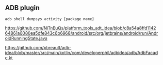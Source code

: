 


## ADB plugin



``` shell
adb shell dumpsys activity [package name]
```


https://github.com/NiTnEuQs/platform_tools_adt_idea/blob/c8a54a8ffd114264861a6080ea5dfe843c6b6968/android/src/org/jetbrains/android/run/AndroidRunningState.java


https://github.com/pbreault/adb-idea/blob/master/src/main/kotlin/com/developerphil/adbidea/adb/AdbFacade.kt
<!--stackedit_data:
eyJoaXN0b3J5IjpbNTg1ODQ5MzM1XX0=
-->
